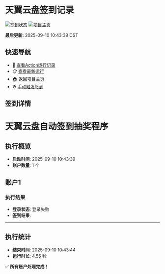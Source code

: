 # 天翼云盘签到记录

[![签到状态](https://github.com/lmhg-1/189pan/actions/workflows/main.yml/badge.svg)](https://github.com/lmhg-1/189pan/actions/workflows/main.yml) [![项目主页](https://img.shields.io/badge/GitHub-项目主页-blue?logo=github)](https://github.com/lmhg-1/189pan)

**最后更新:** 2025-09-10 10:43:39 CST

## 快速导航

- 🔄 [查看Action运行记录](https://github.com/lmhg-1/189pan/actions)
- 📋 [查看最新运行](https://github.com/lmhg-1/189pan/actions/runs/17601529831)
- 🏠 [返回项目主页](https://github.com/lmhg-1/189pan)
- ⚙️ [手动触发签到](https://github.com/lmhg-1/189pan/actions/workflows/main.yml)

## 签到详情

# 天翼云盘自动签到抽奖程序

## 执行概览
- **启动时间**: 2025-09-10 10:43:39
- **账户数量**: 1 个

## 账户1
### 执行结果
- **登录状态**: 登录失败
- **签到结果**: 

---
## 执行统计
- **结束时间**: 2025-09-10 10:43:44
- **运行时长**: 4.55 秒

✅ **所有账户处理完成！**
